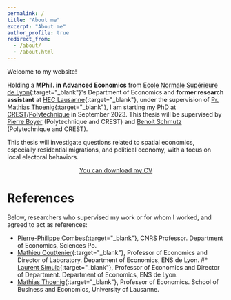 ```yaml
---
permalink: /
title: "About me"
excerpt: "About me"
author_profile: true
redirect_from: 
  - /about/
  - /about.html
---
```


Welcome to my website! 

Holding a **MPhil. in Advanced Economics** from [Ecole Normale Supérieure de Lyon](http://economie.ens-lyon.fr){:target="_blank"}'s Department of Economics and **former research assistant** at [HEC Lausanne](https://www.unil.ch/hec/fr/home.html){:target="_blank"}, under the supervision of [Pr. Mathias Thoenig](https://people.unil.ch/mathiasthoenig/){:target="_blank"}, I am starting my PhD at [CREST](https://www.crest.science)/[Polytechnique](https://www.polytechnique.edu) in September 2023. This thesis will be supervised by [Pierre Boyer](www.pierrecboyer.com) (Polytechnique and CREST) and [Benoit Schmutz](https://sites.google.com/site/benoitschmutz/home) (Polytechnique and CREST).  


This thesis will investigate questions related to spatial economics, especially residential migrations, and political economy, with a focus on local electoral behaviors. 
<!--

I defended my **master's thesis** (available upon request) in September 2022. It assesses the effects of negative TFP shock on French local labor markets, especially through the spatial reallocations of workers. The structural approach allowed me to compute the general effects of a nationwide negative shock on the manufacturing sector and the local implications in terms of wages, labor force composition and workers welfare.

#I also hold a Bachelor in Economics from ENS de Lyon, a school I entered in after 2 years of *Classes Préparatoires aux Grandes Écoles* ENS D2, an intensive program in mathematics and economics that prepares to highly competitive entry exams of French "Grandes écoles" (top undergrad schools).
-->

<center><a href="https://mateomoglia.github.io/files/CVNov22.pdf" class="btn btn--info btn--large">You can download my CV</a></center>

<!--

#At the moment
#======

#During my predoc, **I am assisting Pr. Thoenig** and his coauthors: [Fabrizio Colella](https://www.fabriziocolella.com){:target="_blank"}, [Pr. Mathieu Couttenier](https://sites.google.com/site/coutteniermathieu/home){:target="_blank"}, [Seyhun Sakalli](https://sites.google.com/site/sosakalli/){:target="_blank"}, especially. I **collected quantitative and qualitative data** on conflicts, African ethnic groups and crops prices. Moreover, I helped implementing and improving the [*acreg*](https://acregstata.weebly.com) function on Stata. At the moment, I am building a network of all roads in Africa in order to compute shortest path and quickest path algorithms between two given points (*see the code in Code*).

#I also teach a quantitative methods class for master's students at ENS de Lyon, as well as being an oral examiner in *classes préparatoires*

#Finally, I also co-organized the **10th EcoNomicSDays @ ENS de Lyon**. On December 13th and 14th, seven top-class researchers presented their last researches on gender economics. The program is available [here](http://economie.ens-lyon.fr/en/news/10th-economics-day-december-13-14){:target="_blank"}.

#What's next?
#======
#For 2023 onwards, I will be a **PhD candidate**. I am currently applying to several European programs. 

#My fields of expertise are **urban and spatial economics**. For my thesis, I would like to investigate the connexions that may exist between economic agents location choices, local (labor) markets, (local) taxations and (local) politics, with a preference for a structural approach.

--> 

References
======

Below, researchers who supervised my work or for whom I worked, and agreed to act as references:

* [Pierre-Philippe Combes](https://sites.google.com/view/pierrephilippecombes/){:target="_blank"}, CNRS Professor. Department of Economics, Sciences Po.
* [Mathieu Couttenier](https://sites.google.com/site/coutteniermathieu/home){:target="_blank"}, Professor of Economics and Director of Laboratory. Department of Economics, ENS de Lyon.
#* [Laurent Simula](http://laurentsimula.files.wordpress.com){:target="_blank"}, Professor of Economics and Director of Department. Department of Economics, ENS de Lyon.
* [Mathias Thoenig](https://people.unil.ch/mathiasthoenig/){:target="_blank"}, Professor of Economics. School of Business and Economics, University of Lausanne.
